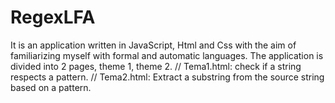 # RegexLFA

It is an application written in JavaScript, Html and Css with the aim of familiarizing myself with formal and automatic languages.
The application is divided into 2 pages, theme 1, theme 2.
//
Tema1.html: check if a string respects a pattern.
//
Tema2.html: Extract a substring from the source string based on a pattern.
